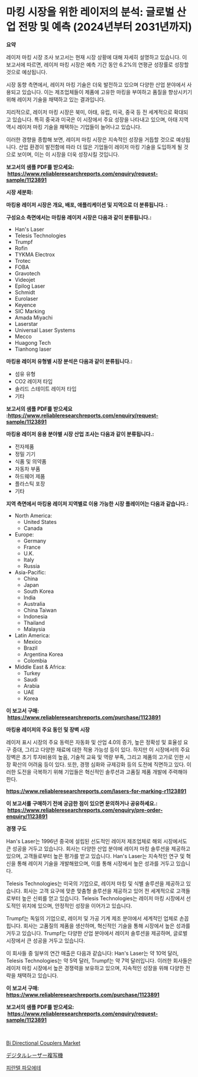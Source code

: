 <p><h1>마킹 시장을 위한 레이저의 분석: 글로벌 산업 전망 및 예측 (2024년부터 2031년까지)</h1></p><p><strong>요약</strong></p>
<p><p>레이저 마킹 시장 조사 보고서는 현재 시장 상황에 대해 자세히 설명하고 있습니다. 이 보고서에 따르면, 레이저 마킹 시장은 예측 기간 동안 6.2%의 연평균 성장률로 성장할 것으로 예상됩니다.</p><p>시장 동향 측면에서, 레이저 마킹 기술은 더욱 발전하고 있으며 다양한 산업 분야에서 사용되고 있습니다. 이는 제조업체들이 제품에 고유한 마킹을 부여하고 품질을 향상시키기 위해 레이저 기술을 채택하고 있는 결과입니다.</p><p>지리적으로, 레이저 마킹 시장은 북미, 아태, 유럽, 미국, 중국 등 전 세계적으로 확대되고 있습니다. 특히 중국과 미국은 이 시장에서 주요 성장을 나타내고 있으며, 아태 지역 역시 레이저 마킹 기술을 채택하는 기업들이 늘어나고 있습니다.</p><p>이러한 경향을 종합해 보면, 레이저 마킹 시장은 지속적인 성장을 거듭할 것으로 예상됩니다. 산업 환경이 발전함에 따라 더 많은 기업들이 레이저 마킹 기술을 도입하게 될 것으로 보이며, 이는 이 시장을 더욱 성장시킬 것입니다.</p></p>
<p><strong>보고서의 샘플 PDF를 받으세요: &nbsp;<a href="https://www.reliableresearchreports.com/enquiry/request-sample/1123891">https://www.reliableresearchreports.com/enquiry/request-sample/1123891</a></strong></p>
<p><strong>시장 세분화:</strong></p>
<p><strong> 마킹용 레이저 시장은 개요, 배포, 애플리케이션 및 지역으로 더 분류됩니다. :</strong></p>
<p><strong>구성요소 측면에서는 마킹용 레이저 시장은 다음과 같이 분류됩니다.:</strong></p>
<p><ul><li>Han's Laser</li><li>Telesis Technologies</li><li>Trumpf</li><li>Rofin</li><li>TYKMA Electrox</li><li>Trotec</li><li>FOBA</li><li>Gravotech</li><li>Videojet</li><li>Epilog Laser</li><li>Schmidt</li><li>Eurolaser</li><li>Keyence</li><li>SIC Marking</li><li>Amada Miyachi</li><li>Laserstar</li><li>Universal Laser Systems</li><li>Mecco</li><li>Huagong Tech</li><li>Tianhong laser</li></ul></p>
<p><strong> 마킹용 레이저 유형별 시장 분석은 다음과 같이 분류됩니다.:</strong></p>
<p><ul><li>섬유 유형</li><li>CO2 레이저 타입</li><li>솔리드 스테이트 레이저 타입</li><li>기타</li></ul></p>
<p><strong>보고서의 샘플 PDF를 받으세요 :<a href="https://www.reliableresearchreports.com/enquiry/request-sample/1123891">https://www.reliableresearchreports.com/enquiry/request-sample/1123891</a></strong></p>
<p><strong> 마킹용 레이저 응용 분야별 시장 산업 조사는 다음과 같이 분류됩니다.:</strong></p>
<p><ul><li>전자제품</li><li>정밀 기기</li><li>식품 및 의약품</li><li>자동차 부품</li><li>하드웨어 제품</li><li>플라스틱 포장</li><li>기타</li></ul></p>
<p><strong>지역 측면에서 마킹용 레이저 지역별로 이용 가능한 시장 플레이어는 다음과 같습니다.:</strong></p>
<p><ul>
    <li>
        North America:
        <ul>
            <li>United States</li>
            <li>Canada</li>
        </ul>
    </li>
    <li>
        Europe:
        <ul>
            <li>Germany</li>
            <li>France</li>
            <li>U.K.</li>
            <li>Italy</li>
            <li>Russia</li>
        </ul>
    </li>
    <li>
        Asia-Pacific:
        <ul>
            <li>China</li>
            <li>Japan</li>
            <li>South Korea</li>
            <li>India</li>
            <li>Australia</li>
            <li>China Taiwan</li>
            <li>Indonesia</li>
            <li>Thailand</li>
            <li>Malaysia</li>
        </ul>
    </li>
    <li>
        Latin America:
        <ul>
            <li>Mexico</li>
            <li>Brazil</li>
            <li>Argentina Korea</li>
            <li>Colombia</li>
        </ul>
    </li>
    <li>
        Middle East & Africa:
        <ul>
            <li>Turkey</li>
            <li>Saudi</li>
            <li>Arabia</li>
            <li>UAE</li>
            <li>Korea</li>
        </ul>
    </li>
    </ul></p>
<p><strong>이 보고서 구매: &nbsp;<a href="https://www.reliableresearchreports.com/purchase/1123891">https://www.reliableresearchreports.com/purchase/1123891</a></strong></p>
<p><strong>마킹용 레이저의 주요 동인 및 장벽 시장</strong></p>
<p><p>레이저 표시 시장의 주요 동력은 자동화 및 산업 4.0의 증가, 높은 정확성 및 효율성 요구 증대, 그리고 다양한 재료에 대한 적용 가능성 등이 있다. 하지만 이 시장에서의 주요 장벽은 초기 투자비용의 높음, 기술적 교육 및 역량 부족, 그리고 제품의 고가로 인한 시장 확산의 어려움 등이 있다. 또한, 경쟁 심화와 규제강화 등의 도전에 직면하고 있다. 이러한 도전을 극복하기 위해 기업들은 혁신적인 솔루션과 고품질 제품 개발에 주력해야 한다.</p></p>
<p><strong><a href="https://www.reliableresearchreports.com/lasers-for-marking-r1123891">https://www.reliableresearchreports.com/lasers-for-marking-r1123891</a></strong></p>
<p><strong>이 보고서를 구매하기 전에 궁금한 점이 있으면 문의하거나 공유하세요.: &nbsp;<a href="https://www.reliableresearchreports.com/enquiry/pre-order-enquiry/1123891">https://www.reliableresearchreports.com/enquiry/pre-order-enquiry/1123891</a></strong></p>
<p><strong>경쟁 구도</strong></p>
<p><p>Han's Laser는 1996년 중국에 설립된 선도적인 레이저 제조업체로 해외 시장에서도 큰 성공을 거두고 있습니다. 회사는 다양한 산업 분야에 레이저 마킹 솔루션을 제공하고 있으며, 고객들로부터 높은 평가를 받고 있습니다. Han's Laser는 지속적인 연구 및 혁신을 통해 레이저 기술을 개발해왔으며, 이를 통해 시장에서 높은 성과를 거두고 있습니다.</p><p>Telesis Technologies는 미국의 기업으로, 레이저 마킹 및 식별 솔루션을 제공하고 있습니다. 회사는 고객 요구에 맞춘 맞춤형 솔루션을 제공하고 있어 전 세계적으로 고객들로부터 높은 신뢰를 얻고 있습니다. Telesis Technologies는 레이저 마킹 시장에서 선도적인 위치에 있으며, 안정적인 성장을 이어가고 있습니다.</p><p>Trumpf는 독일의 기업으로, 레이저 및 가공 기계 제조 분야에서 세계적인 업체로 손꼽힙니다. 회사는 고품질의 제품을 생산하며, 혁신적인 기술을 통해 시장에서 높은 성과를 거두고 있습니다. Trumpf는 다양한 산업 분야에서 레이저 솔루션을 제공하며, 글로벌 시장에서 큰 성공을 거두고 있습니다.</p><p>이 회사들 중 일부의 연간 매출은 다음과 같습니다: Han's Laser는 약 10억 달러, Telesis Technologies는 약 5억 달러, Trumpf는 약 7억 달러입니다. 이러한 회사들은 레이저 마킹 시장에서 높은 경쟁력을 보유하고 있으며, 지속적인 성장을 위해 다양한 전략을 채택하고 있습니다.</p></p>
<p><strong>이 보고서 구매: &nbsp; <a href="https://www.reliableresearchreports.com/purchase/1123891">https://www.reliableresearchreports.com/purchase/1123891</a></strong></p>
<p><strong>보고서의 샘플 PDF를 받으세요: &nbsp;<a href="https://www.reliableresearchreports.com/enquiry/request-sample/1123891">https://www.reliableresearchreports.com/enquiry/request-sample/1123891</a></strong><strong></strong></p>
<p>&nbsp;</p>
<p><p><a href="https://invited-way-688.notion.site/Bi-Directional-Couplers-Market-Insight-Market-Trends-Growth-Forecasted-from-2024-TO-2031-72c5ca8085894f2a87baf5c997511252">Bi Directional Couplers Market</a></p><p><a href="https://medium.com/@aaronanfotrrd897367/%E3%83%87%E3%82%B8%E3%82%BF%E3%83%AB%E3%83%AC%E3%83%BC%E3%82%B6%E3%83%BC%E3%82%B3%E3%83%94%E3%83%BC%E6%A9%9F%E3%81%AE%E5%B8%82%E5%A0%B4%E8%A6%8F%E6%A8%A1-%E5%B8%82%E5%A0%B4%E5%B1%95%E6%9C%9B%E3%81%A8%E5%B8%82%E5%A0%B4%E4%BA%88%E6%B8%AC-2024%E5%B9%B4%E3%81%8B%E3%82%892031%E5%B9%B4-60721a7e14db">デジタルレーザー複写機</a></p><p><a href="https://medium.com/@wilsoniehn789562023/%ED%94%BC%EB%9E%80%ED%85%94-%ED%8C%8C%EB%AA%A8%EC%97%90%EC%9D%B4%ED%8A%B8-%EC%8B%9C%EC%9E%A5%EC%9D%80-%EC%8B%9C%EC%9E%A5-%EC%A0%90%EC%9C%A0%EC%9C%A8-%ED%81%AC%EA%B8%B0-%EB%B0%8F-2031%EB%85%84%EA%B9%8C%EC%A7%80-%EC%A0%84%EB%A7%9D%EC%9D%84-%EC%A4%91%EC%A0%90%EC%9C%BC%EB%A1%9C%ED%95%A9%EB%8B%88%EB%8B%A4-39c9dd8ec650">피란텔 파모에테</a></p></p>